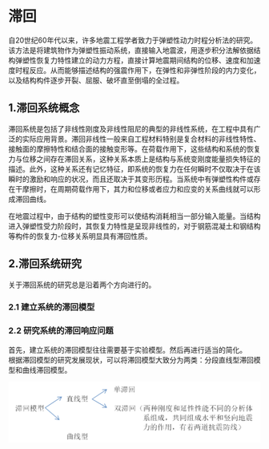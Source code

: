 # 滞回

自20世纪60年代以来，许多地震工程学者致力于弹塑性动力时程分析法的研究。该方法是将建筑物作为弹塑性振动系统，直接输入地震波，用逐步积分法解依据结构弹塑性恢复力特性建立的动力方程，直接计算地震期间结构的位移、速度和加速度时程反应。从而能够描述结构的强震作用下，在弹性和非弹性阶段的内力变化，以及结构构件逐步开裂、屈服、破坏直至倒塌的全过程。
 
## 1.滞回系统概念
滞回系统是包括了非线性刚度及非线性阻尼的典型的非线性系统，在工程中具有广泛的实际应用背景。滞回非线性一般来自工程材料特别是复合材料的非线性特性、接触面的摩擦特性和结合面的接触变形等。在荷载作用下，这些结构和系统的恢复力与位移之间存在滞回关系，这种关系本质上是结构与系统变刚度能量损失特征的描述。此外，这种关系还有记忆特征，即系统的恢复力在任何瞬时不仅取决于在该瞬时的激励和响应的状况，而且还取决于其变形历程。当系统中有弹塑性构件或存在干摩擦时，在周期荷载作用下，其力和位移或者应力和应变的关系曲线就可以形成滞回曲线。

在地震过程中，由于结构的塑性变形可以使结构消耗相当一部分输入能量。当结构进入弹塑性受力阶段时，其恢复力特性是呈现非线性的，对于钢筋混凝土和钢结构等构件的恢复力-位移关系明显具有滞回性质。

## 2.滞回系统研究
关于滞回系统的研究总是沿着两个方向进行的。
### 2.1 建立系统的滞回模型
### 2.2 研究系统的滞回响应问题
首先，建立系统的滞回模型往往需要基于实验模型。然后再进行适当的简化。  
根据滞回模型的研究发展现状，可以将滞回模型大致分为两类：分段直线型滞回模型和曲线滞回模型。
<div align="center">
<img src="https://github.com/2068934868/image/blob/ba0e83858213919c21928f2f7a68bc70a8a1dd01/%E6%BB%9E%E5%9B%9E%E6%A8%A1%E5%9E%8B%E5%88%86%E7%B1%BB.png">
</div>

